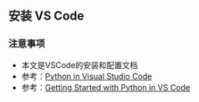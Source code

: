 ## 安装 VS Code

### 注意事项
- 本文是VSCode的安装和配置文档
- 参考：[Python in Visual Studio Code](https://code.visualstudio.com/docs/languages/python)
- 参考：[Getting Started with Python in VS Code](https://code.visualstudio.com/docs/python/python-tutorial)
